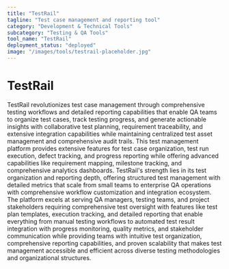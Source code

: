 ```yaml
---
title: "TestRail"
tagline: "Test case management and reporting tool"
category: "Development & Technical Tools"
subcategory: "Testing & QA Tools"
tool_name: "TestRail"
deployment_status: "deployed"
image: "/images/tools/testrail-placeholder.jpg"
---
```


# TestRail

TestRail revolutionizes test case management through comprehensive testing workflows and detailed reporting capabilities that enable QA teams to organize test cases, track testing progress, and generate actionable insights with collaborative test planning, requirement traceability, and extensive integration capabilities while maintaining centralized test asset management and comprehensive audit trails. This test management platform provides extensive features for test case organization, test run execution, defect tracking, and progress reporting while offering advanced capabilities like requirement mapping, milestone tracking, and comprehensive analytics dashboards. TestRail's strength lies in its test organization and reporting depth, offering structured test management with detailed metrics that scale from small teams to enterprise QA operations with comprehensive workflow customization and integration ecosystem. The platform excels at serving QA managers, testing teams, and project stakeholders requiring comprehensive test oversight with features like test plan templates, execution tracking, and detailed reporting that enable everything from manual testing workflows to automated test result integration with progress monitoring, quality metrics, and stakeholder communication while providing teams with intuitive test organization, comprehensive reporting capabilities, and proven scalability that makes test management accessible and efficient across diverse testing methodologies and organizational structures.
